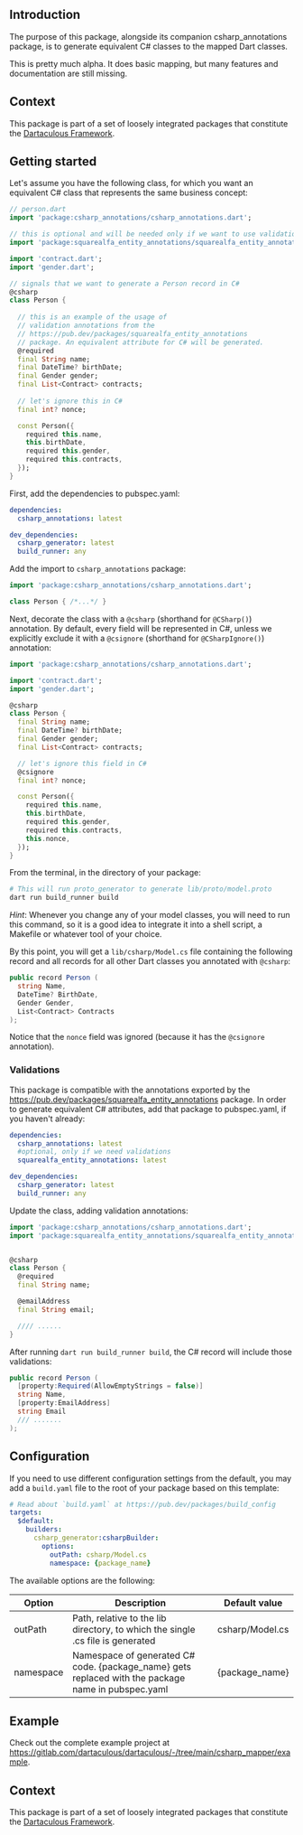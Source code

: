 ## Introduction

The purpose of this package, alongside its companion csharp_annotations package, is to generate equivalent C# classes to the mapped Dart classes.

This is pretty much alpha. It does basic mapping, but many features and documentation are still missing.

## Context

This package is part of a set of loosely integrated packages that constitute the [Dartaculous Framework](https://gitlab.com/dartaculous/dartaculous#squarealfa-dart-framework).

## Getting started

Let's assume you have the following class, for which you want an equivalent C# class that represents the same business concept:

```dart
// person.dart
import 'package:csharp_annotations/csharp_annotations.dart';

// this is optional and will be needed only if we want to use validation annotations 
import 'package:squarealfa_entity_annotations/squarealfa_entity_annotations.dart';

import 'contract.dart';
import 'gender.dart';

// signals that we want to generate a Person record in C#
@csharp
class Person {
  
  // this is an example of the usage of 
  // validation annotations from the 
  // https://pub.dev/packages/squarealfa_entity_annotations
  // package. An equivalent attribute for C# will be generated.
  @required
  final String name;
  final DateTime? birthDate;
  final Gender gender;
  final List<Contract> contracts;
  
  // let's ignore this in C#
  final int? nonce;

  const Person({
    required this.name,
    this.birthDate,
    required this.gender,
    required this.contracts,
  });
}
```

First, add the dependencies to pubspec.yaml:

```yaml
dependencies:
  csharp_annotations: latest

dev_dependencies:
  csharp_generator: latest
  build_runner: any
```

Add the import to ```csharp_annotations``` package:

```dart
import 'package:csharp_annotations/csharp_annotations.dart';

class Person { /*...*/ }
```

Next, decorate the class with a ```@csharp``` (shorthand for ```@CSharp()```) annotation. By default, every field will be represented in C#, unless we explicitly exclude it with a ```@csignore``` (shorthand for ```@CSharpIgnore()```) annotation:

```dart
import 'package:csharp_annotations/csharp_annotations.dart';

import 'contract.dart';
import 'gender.dart';

@csharp
class Person {
  final String name;
  final DateTime? birthDate;
  final Gender gender;
  final List<Contract> contracts;

  // let's ignore this field in C#
  @csignore
  final int? nonce;

  const Person({
    required this.name,
    this.birthDate,
    required this.gender,
    required this.contracts,
    this.nonce,
  });
}
```

From the terminal, in the directory of your package:
```sh
# This will run proto_generator to generate lib/proto/model.proto
dart run build_runner build
```
*Hint*: Whenever you change any of your model classes, you will need to run this command, so it is a good idea to integrate it into a shell script, a Makefile or whatever tool of your choice.

By this point, you will get a ```lib/csharp/Model.cs``` file containing the following record and all records for all other Dart classes you annotated with ```@csharp```:

```csharp
public record Person (
  string Name,
  DateTime? BirthDate,
  Gender Gender,
  List<Contract> Contracts
);
```

Notice that the ```nonce``` field was ignored (because it has the ```@csignore``` annotation).

### Validations 

This package is compatible with the annotations exported by the https://pub.dev/packages/squarealfa_entity_annotations package. In order to generate equivalent C# attributes, add that package to pubspec.yaml, if you haven't already:

```yaml
dependencies:
  csharp_annotations: latest
  #optional, only if we need validations
  squarealfa_entity_annotations: latest

dev_dependencies:
  csharp_generator: latest
  build_runner: any
```

Update the class, adding validation annotations:
```dart
import 'package:csharp_annotations/csharp_annotations.dart';
import 'package:squarealfa_entity_annotations/squarealfa_entity_annotations.dart';


@csharp
class Person {
  @required
  final String name;

  @emailAddress
  final String email;

  //// ......
}
```

After running ```dart run build_runner build```, the C# record will include those validations:

```csharp
public record Person (
  [property:Required(AllowEmptyStrings = false)]
  string Name,
  [property:EmailAddress]
  string Email
  /// .......
);
```

## Configuration
If you need to use different configuration settings from the default, you may add a ```build.yaml``` file to the root of your package based on this template:

```yaml
# Read about `build.yaml` at https://pub.dev/packages/build_config
targets:
  $default:
    builders:
      csharp_generator:csharpBuilder:
        options:
          outPath: csharp/Model.cs
          namespace: {package_name}
```

The available options are the following:

| Option                         | Description                                                                                        | Default value     |
|--------------------------------|----------------------------------------------------------------------------------------------------|-------------------|
| outPath                        | Path, relative to the lib directory, to which the single .cs file is generated                     | csharp/Model.cs   |
| namespace                      | Namespace of generated C# code. {package_name} gets replaced with the package name in pubspec.yaml | {package_name}    |


## Example

Check out the complete example project at https://gitlab.com/dartaculous/dartaculous/-/tree/main/csharp_mapper/example.


## Context

This package is part of a set of loosely integrated packages that constitute the [Dartaculous Framework](https://gitlab.com/dartaculous/dartaculous#squarealfa-dart-framework).
